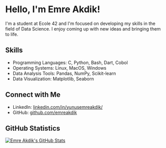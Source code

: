 # Hello, I'm Emre Akdik!

I'm a student at Ecole 42 and I'm focused on developing my skills in the field of Data Science. I enjoy coming up with new ideas and bringing them to life.

## Skills

- Programming Languages: C, Python, Bash, Dart, Cobol
- Operating Systems: Linux, MacOS, Windows
- Data Analysis Tools: Pandas, NumPy, Scikit-learn
- Data Visualization: Matplotlib, Seaborn

## Connect with Me

- LinkedIn: [linkedin.com/in/yunusemreakdik/](https://www.linkedin.com/in/yunusemreakdik/)
- GitHub: [github.com/emreakdik](https://github.com/emreakdik)

## GitHub Statistics

[![Emre Akdik's GitHub Stats](https://github-readme-stats.vercel.app/api?username=emreakdik&show_icons=true&count_private=true&hide=stars&theme=radical)](https://github.com/emreakdik)

